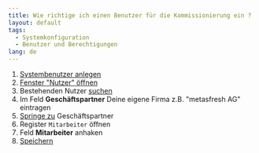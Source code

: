 ```yaml
---
title: Wie richtige ich einen Benutzer für die Kommissionierung ein ?
layout: default
tags:
  - Systemkonfiguration
  - Benutzer und Berechtigungen
lang: de
---
```

1. [Systembenutzer anlegen](Wie_richte_ich_einen_Systembenutzer_ein)
1. [Fenster "Nutzer" öffnen](Wie_finde_und_öffne_ich_ein_Fenster)
1. Bestehenden Nutzer [suchen](Wie_suche_ich_in_einem_Fenster)
1. Im Feld **Geschäftspartner** Deine eigene Firma z.B. "metasfresh AG" eintragen
1. [Springe zu](Wie_kann_ich_zu_Daten_springen_ohne_vorher_suchen_zu_müssen) Geschäftspartner
1. Register `Mitarbeiter` öffnen
1. Feld **Mitarbeiter** anhaken
1. [Speichern](Wie_finde_und_öffne_ich_ein_Fenster)


